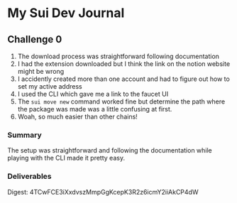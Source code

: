 # My Sui Dev Journal

## Challenge 0

1. The download process was straightforward following documentation
2. I had the extension downloaded but I think the link on the notion website might be wrong
3. I accidently created more than one account and had to figure out how to set my active address
4. I used the CLI which gave me a link to the faucet UI
5. The `sui move new` command worked fine but determine the path where the package was made was a little confusing at first.
6. Woah, so much easier than other chains!

### Summary

The setup was straightforward and following the documentation while playing with the CLI made it pretty easy.

### Deliverables

Digest: 4TCwFCE3iXxdvszMmpGgKcepK3R2z6icmY2iiAkCP4dW
